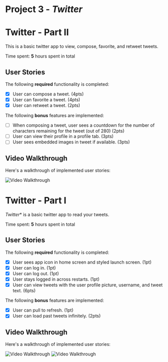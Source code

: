 # Project 3 - *Twitter*


# Twitter - Part II

This is a basic twitter app to view, compose, favorite, and retweet tweets.

Time spent: **5** hours spent in total

## User Stories

The following **required** functionality is completed:

- [x] User can compose a tweet. (4pts)
- [x] User can favorite a tweet. (4pts)
- [x] User can retweet a tweet. (2pts)

The following **bonus** features are implemented:

- [ ] When composing a tweet, user sees a countdown for the number of characters remaining for the tweet (out of 280) (2pts)
- [ ] User can view their profile in a profile tab. (3pts)
- [ ] User sees embedded images in tweet if available. (3pts)

## Video Walkthrough

Here's a walkthrough of implemented user stories:

<img src='https://recordit.co/YkV9ZStOco.gif' title='Video Walkthrough' width='' alt='Video Walkthrough' />

# Twitter - Part I

*Twitter** is a basic twitter app to read your tweets.

Time spent: **5** hours spent in total

## User Stories

The following **required** functionality is completed:

- [x] User sees app icon in home screen and styled launch screen. (1pt)
- [x] User can log in. (1pt)
- [x] User can log out. (1pt)
- [x] User stays logged in across restarts. (1pt)
- [x] User can view tweets with the user profile picture, username, and tweet text. (6pts)

The following **bonus** features are implemented:

- [x] User can pull to refresh. (1pt)
- [x] User can load past tweets infinitely. (2pts)

## Video Walkthrough

Here's a walkthrough of implemented user stories:

<img src='http://g.recordit.co/KMUXQbB0zq.gif' title='Video Walkthrough' width='' alt='Video Walkthrough' />


<img src='http://g.recordit.co/sPxoRvy04c.gif' title='Video Walkthrough' width='' alt='Video Walkthrough' />




